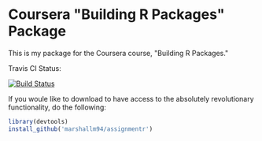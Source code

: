 # Coursera "Building R Packages" Package

This is my package for the Coursera course, "Building R Packages."

Travis CI Status:
<!-- badges: start -->
[![Build Status](https://travis-ci.com/marshallm94/assignmentr.svg?branch=master)](https://travis-ci.com/marshallm94/assignmentr)
<!-- badges: end -->

If you woule like to download to have access to the absolutely revolutionary
functionality, do the following:

```R
library(devtools)
install_github('marshallm94/assignmentr')
```
